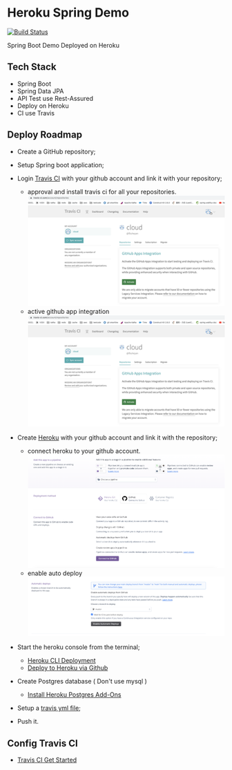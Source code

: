 # Heroku Spring Demo
[![Build Status](https://travis-ci.com/qicaisheng/heroku-spring-demo.svg?branch=master)](https://travis-ci.com/qicaisheng/heroku-spring-demo)

Spring Boot Demo Deployed on Heroku

## Tech Stack
* Spring Boot
* Spring Data JPA
* API Test use Rest-Assured
* Deploy on Heroku
* CI use Travis

## Deploy Roadmap
* Create a GitHub repository;
* Setup Spring boot application;
* Login [Travis CI](https://travis-ci.com/) with your github account and link it with your repository;
    * approval and install travis ci for all your repositories.
    ![](images/active.png)  
    * active github app integration
    ![](images/active.png)  
    
* Create [Heroku](https://www.heroku.com/) with your github account and link it with the repository;
    * connect heroku to your github account.
    ![](images/connect_to_github.png)
    * enable auto deploy
    ![](images/enable_auto_deploy.png)
* Start the heroku console from the terminal;
    * [Heroku CLI Deployment](https://github.com/qicaisheng/heroku-spring-demo/blob/master/document/heroku-cli-deployment.md)
    * [Deploy to Heroku via Github](https://github.com/qicaisheng/heroku-spring-demo/blob/master/document/github-auto-deployment-to-heroku.md)
* Create Postgres database ( Don't use mysql )
    * [Install Heroku Postgres Add-Ons](https://github.com/qicaisheng/heroku-spring-demo/blob/master/document/install-heroku-postgres-add-ons.md)
* Setup a [travis yml file](https://docs.travis-ci.com/user/deployment/heroku/);
* Push it.
    

## Config Travis CI
* [Travis CI Get Started](https://travis-ci.com/getting_started)
